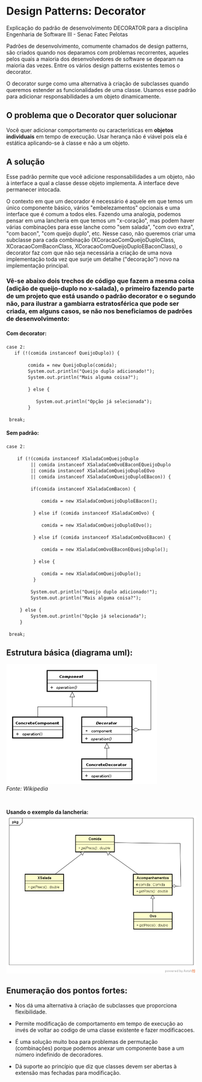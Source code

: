 # Design Patterns: Decorator
Explicação do padrão de desenvolvimento DECORATOR para a disciplina Engenharia de Software III - Senac Fatec Pelotas


Padrões de desenvolvimento, comumente chamados de design patterns, são criados quando nos deparamos com problemas recorrentes, aqueles pelos quais a maioria dos desenvolvedores de software se deparam na maioria das vezes. Entre os vários design patterns existentes temos o decorator.

O decorator surge como uma alternativa à criação de subclasses quando queremos estender as funcionalidades de uma classe. Usamos esse padrão para adicionar responsabilidades a um objeto dinamicamente.

## O problema que o Decorator quer solucionar

Você quer adicionar comportamento ou características em <b>objetos individuais</b> em tempo de execução. Usar herança não é viável pois ela é estática aplicando-se à classe e não a um objeto.

## A solução

Esse padrão permite que você adicione responsabilidades a um objeto, não à interface a qual a classe desse objeto implementa. A interface deve permanecer intocada. 

O contexto em que um decorador é necessário é aquele em que temos um único componente básico, vários "embelezamentos" opcionais e uma interface que é comum a todos eles. Fazendo uma analogia, podemos pensar em uma lancheria em que temos um "x-coração", mas podem haver várias combinações para esse lanche como "sem salada", "com ovo extra", "com bacon", "com queijo duplo", etc. Nesse caso, não queremos criar uma subclasse para cada combinação (XCoracaoComQueijoDuploClass, XCoracaoComBaconClass, XCoracaoComQueijoDuploEBaconClass), o decorator faz com que não seja necessária a criação de uma nova implementação toda vez que surje um detalhe ("decoração") novo na implementação principal.

### Vê-se abaixo dois trechos de código que fazem a mesma coisa (adição de queijo-duplo no x-salada), o primeiro fazendo parte de um projeto que está usando o padrão decorator e o segundo não, para ilustrar a gambiarra estratosférica que pode ser criada, em alguns casos, se não nos beneficiamos de padrões de desenvolvimento:

#### Com decorator:

```
case 2:
   if (!(comida instanceof QueijoDuplo)) {

        comida = new QueijoDuplo(comida);
        System.out.println("Queijo duplo adicionado!");
        System.out.println("Mais alguma coisa?");
        
        } else {
           
           System.out.println("Opção já selecionada");
        }

 break;

```


#### Sem padrão:

```
case 2:

    if (!(comida instanceof XSaladaComQueijoDuplo
         || comida instanceof XSaladaComOvoEBaconEQueijoDuplo
         || comida instanceof XSaladaComQueijoDuploEOvo
         || comida instanceof XSaladaComQueijoDuploEBacon)) {

         if(comida instanceof XSaladaComBacon) {
             
             comida = new XSaladaComQueijoDuploEBacon();
          
          } else if (comida instanceof XSaladaComOvo) {
                              
             comida = new XSaladaComQueijoDuploEOvo();
                                      
          } else if (comida instanceof XSaladaComOvoEBacon) {
                                          
             comida = new XSaladaComOvoEBaconEQueijoDuplo();
                                      
          } else {
              
             comida = new XSaladaComQueijoDuplo();
          }

         System.out.println("Queijo duplo adicionado!");
         System.out.println("Mais alguma coisa?");
                                 
     } else {
         System.out.println("Opção já selecionada");
     }

 break;

```

## Estrutura básica (diagrama uml):

![](https://github.com/brunaNobre/design-patterns-decorators/blob/master/400px-Decorator_UML_class_diagram.svg.png)<br>
<i>Fonte: Wikipedia</i>

<br>

<b> Usando o exemplo da lancheria: </b> <br>
![](https://github.com/brunaNobre/design-patterns-decorators/blob/master/Class%20Diagram0.png)<br>

## Enumeração dos pontos fortes:

* Nos dá uma alternativa à criação de subclasses que proporciona flexibilidade.

* Permite modificação de comportamento em tempo de execução ao invés de voltar ao codigo de uma classe existente e fazer modificacoes.

* É uma solução muito boa para problemas de permutação (combinações) porque podemos anexar um componente base a um número indefinido de decoradores.

* Dá suporte ao princípio que diz que classes devem ser abertas à extensão mas fechadas para modificação.
